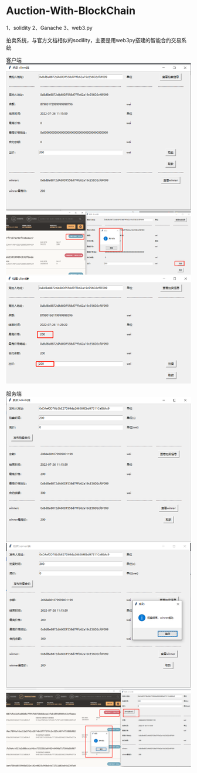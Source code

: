 # Auction-With-BlockChain
1、solidity
2、Ganache
3、web3.py

拍卖系统，与官方文档相似的sodility，主要是用web3py搭建的智能合约交易系统

客户端
![image](https://github.com/DengJianJing/Auction-With-BlockChain/blob/main/client.png)
![image](https://github.com/DengJianJing/Auction-With-BlockChain/blob/main/client1.png)
![image](https://github.com/DengJianJing/Auction-With-BlockChain/blob/main/client2.png)

服务端
![image](https://github.com/DengJianJing/Auction-With-BlockChain/blob/main/server.png)
![image](https://github.com/DengJianJing/Auction-With-BlockChain/blob/main/server1.png)
![image](https://github.com/DengJianJing/Auction-With-BlockChain/blob/main/server2.png)
